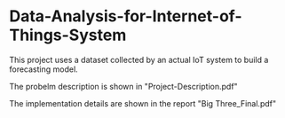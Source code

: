 # Data-Analysis-for-Internet-of-Things-System

This project uses a dataset collected by an actual IoT system to build a forecasting model.

The probelm description is shown in "Project-Description.pdf"

The implementation details are shown in the report "Big Three_Final.pdf"

